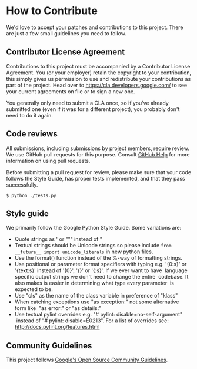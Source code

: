 # How to Contribute

We'd love to accept your patches and contributions to this project. There are
just a few small guidelines you need to follow.

## Contributor License Agreement

Contributions to this project must be accompanied by a Contributor License
Agreement. You (or your employer) retain the copyright to your contribution,
this simply gives us permission to use and redistribute your contributions as
part of the project. Head over to <https://cla.developers.google.com/> to see
your current agreements on file or to sign a new one.

You generally only need to submit a CLA once, so if you've already submitted one
(even if it was for a different project), you probably don't need to do it
again.

## Code reviews

All submissions, including submissions by project members, require review. We
use GitHub pull requests for this purpose. Consult
[GitHub Help](https://help.github.com/articles/about-pull-requests/) for more
information on using pull requests.

Before submitting a pull request for review, please make sure that your code
follows the Style Guide, has proper tests implemented, and that they pass
successfully.

```
$ python ./tests.py
```

## Style guide

We primarily follow the Google Python Style Guide. Some variations are:

* Quote strings as ' or """ instead of "
* Textual strings should be Unicode strings so please include
`from __future__ import unicode_literals` in new python files.
* Use the format() function instead of the %-way of formatting strings.
* Use positional or parameter format specifiers with typing e.g. '{0:s}' or
  '{text:s}' instead of '{0}', '{}' or '{:s}'. If we ever want to have
  language specific output strings we don't need to change the entire
  codebase. It also makes is easier in determining what type every parameter
  is expected to be.
* Use "cls" as the name of the class variable in preference of "klass"
* When catching exceptions use "as exception:" not some alternative form like
  "as error:" or "as details:"
* Use textual pylint overrides e.g. "# pylint: disable=no-self-argument"
  instead of "# pylint: disable=E0213". For a list of overrides see:
  http://docs.pylint.org/features.html

## Community Guidelines

This project follows [Google's Open Source Community
Guidelines](https://opensource.google.com/conduct/).
